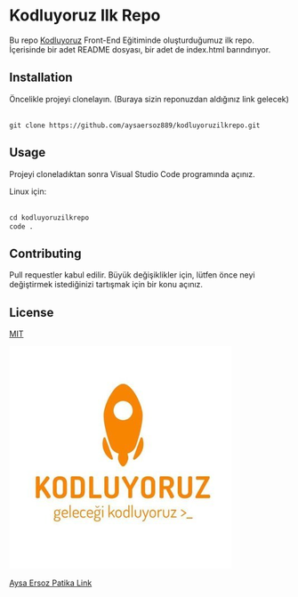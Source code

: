 # Kodluyoruz Ilk Repo
Bu repo [Kodluyoruz](https://app.patika.dev/paths/baslangic-seviye-frontend-web-development-patikasi)	 Front-End Eğitiminde oluşturduğumuz ilk repo. İçerisinde bir adet README dosyası, bir adet de index.html barındırıyor.
## Installation
Öncelikle projeyi clonelayın. (Buraya sizin reponuzdan aldığınız link gelecek)
```
 
git clone https://github.com/aysaersoz889/kodluyoruzilkrepo.git 

```
## Usage
Projeyi cloneladıktan sonra Visual Studio Code programında açınız.

Linux için:
```
 
cd kodluyoruzilkrepo
code .

```
## Contributing
Pull requestler kabul edilir. Büyük değişiklikler için, lütfen önce neyi değiştirmek istediğinizi tartışmak için bir konu açınız. 
## License
[MIT](https://choosealicense.com/licenses/mit/)


![Proje Resmi](https://raw.githubusercontent.com/Kodluyoruz/taskforce/git/git/markdown-nedir-nasil-kullaniriz-/figures/kodluyoruz_logo.jpg)

[Aysa Ersoz Patika Link](https://app.patika.dev/ayssaersoz)